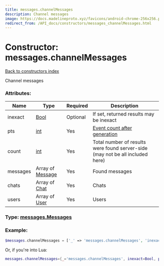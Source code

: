 ```yaml
---
title: messages.channelMessages
description: Channel messages
image: https://docs.madelineproto.xyz/favicons/android-chrome-256x256.png
redirect_from: /API_docs/constructors/messages_channelMessages.html
---
```

# Constructor: messages.channelMessages  
[Back to constructors index](index.md)



Channel messages

### Attributes:

| Name     |    Type       | Required | Description |
|----------|---------------|----------|-------------|
|inexact|[Bool](../types/Bool.md) | Optional|If set, returned results may be inexact|
|pts|[int](../types/int.md) | Yes|[Event count after generation](https://core.telegram.org/api/updates)|
|count|[int](../types/int.md) | Yes|Total number of results were found server-side (may not be all included here)|
|messages|Array of [Message](../types/Message.md) | Yes|Found messages|
|chats|Array of [Chat](../types/Chat.md) | Yes|Chats|
|users|Array of [User](../types/User.md) | Yes|Users|



### Type: [messages.Messages](../types/messages.Messages.md)


### Example:

```php
$messages.channelMessages = ['_' => 'messages.channelMessages', 'inexact' => Bool, 'pts' => int, 'count' => int, 'messages' => [Message, Message], 'chats' => [Chat, Chat], 'users' => [User, User]];
```  


Or, if you're into Lua:

```lua
messages.channelMessages={_='messages.channelMessages', inexact=Bool, pts=int, count=int, messages={Message}, chats={Chat}, users={User}}

```


